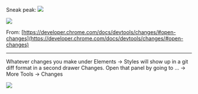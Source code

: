 

Sneak peak:
![](9s9f72R.png)

![](nEUqzOf.png)


From:
[https://developer.chrome.com/docs/devtools/changes/#open-changes](https://developer.chrome.com/docs/devtools/changes/#open-changes)

---

Whatever  changes you make under Elements -> Styles will show up in a git diff format in a second drawer Changes. Open that panel by going to ... -> More Tools -> Changes

![](8JwISBH.png)
